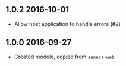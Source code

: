 ## 1.0.2 2016-10-01

* Allow host application to handle errors (#2)

## 1.0.0 2016-09-27

* Created module, copied from `seneca-web`
